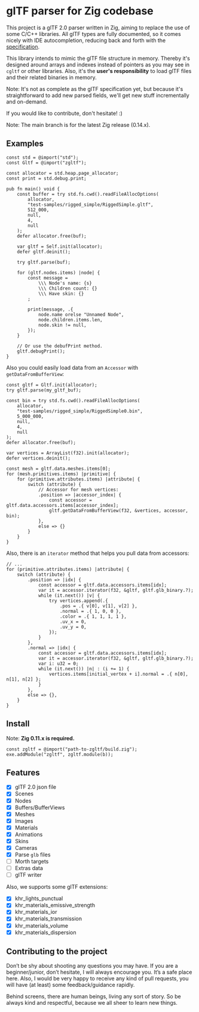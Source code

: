 # glTF parser for Zig codebase

This project is a glTF 2.0 parser written in Zig, aiming to replace the use of some C/C++ libraries. All glTF types are fully documented, so it comes nicely with IDE autocompletion, reducing
back and forth with the [specification](https://www.khronos.org/registry/glTF/specs/2.0/glTF-2.0.html).

This library intends to mimic the glTF file structure in memory. Thereby it's designed around arrays and indexes instead of pointers as you may see in `cgltf` or other libraries. Also, it's the **user's responsibility** to load glTF files and their related binaries in memory.

Note: It's not as complete as the glTF specification yet, but because it's straightforward to add new parsed fields, we'll get new stuff incrementally and on-demand.

If you would like to contribute, don't hesitate! :)

Note: The main branch is for the latest Zig release (0.14.x).

## Examples

```zig
const std = @import("std");
const Gltf = @import("zgltf");

const allocator = std.heap.page_allocator;
const print = std.debug.print;

pub fn main() void {
    const buffer = try std.fs.cwd().readFileAllocOptions(
        allocator,
        "test-samples/rigged_simple/RiggedSimple.gltf",
        512_000,
        null,
        4,
        null
    );
    defer allocator.free(buf);

    var gltf = Self.init(allocator);
    defer gltf.deinit();

    try gltf.parse(buf);

    for (gltf.nodes.items) |node| {
        const message =
            \\\ Node's name: {s}
            \\\ Children count: {}
            \\\ Have skin: {}
        ;

        print(message, .{
            node.name orelse "Unnamed Node",
            node.children.items.len,
            node.skin != null,
        });
    }

    // Or use the debufPrint method.
    gltf.debugPrint();
}
```

Also you could easily load data from an `Accessor` with `getDataFromBufferView`:

```zig
const gltf = Gltf.init(allocator);
try gltf.parse(my_gltf_buf);

const bin = try std.fs.cwd().readFileAllocOptions(
    allocator,
    "test-samples/rigged_simple/RiggedSimple0.bin",
    5_000_000,
    null,
    4,
    null
);
defer allocator.free(buf);

var vertices = ArrayList(f32).init(allocator);
defer vertices.deinit();

const mesh = gltf.data.meshes.items[0];
for (mesh.primitives.items) |primitive| {
    for (primitive.attributes.items) |attribute| {
        switch (attribute) {
            // Accessor for mesh vertices:
            .position => |accessor_index| {
                const accessor = gltf.data.accessors.items[accessor_index];
                gltf.getDataFromBufferView(f32, &vertices, accessor, bin);
            },
            else => {}
        }
    }
}

```

Also, there is an `iterator` method that helps you pull data from accessors:

```zig
// ...
for (primitive.attributes.items) |attribute| {
    switch (attribute) {
        .position => |idx| {
            const accessor = gltf.data.accessors.items[idx];
            var it = accessor.iterator(f32, &gltf, gltf.glb_binary.?);
            while (it.next()) |v| {
                try vertices.append(.{
                    .pos = .{ v[0], v[1], v[2] },
                    .normal = .{ 1, 0, 0 },
                    .color = .{ 1, 1, 1, 1 },
                    .uv_x = 0,
                    .uv_y = 0,
                });
            }
        },
        .normal => |idx| {
            const accessor = gltf.data.accessors.items[idx];
            var it = accessor.iterator(f32, &gltf, gltf.glb_binary.?);
            var i: u32 = 0;
            while (it.next()) |n| : (i += 1) {
                vertices.items[initial_vertex + i].normal = .{ n[0], n[1], n[2] };
            }
        },
        else => {},
    }
}
```

## Install

Note: **Zig 0.11.x is required.**

```zig
const zgltf = @import("path-to-zgltf/build.zig");
exe.addModule("zgltf", zgltf.module(b));
```

## Features

- [x] glTF 2.0 json file
- [x] Scenes
- [x] Nodes
- [x] Buffers/BufferViews
- [x] Meshes
- [x] Images
- [x] Materials
- [x] Animations
- [x] Skins
- [x] Cameras
- [x] Parse `glb` files
- [ ] Morth targets
- [ ] Extras data
- [ ] glTF writer

Also, we supports some glTF extensions:

- [x] khr_lights_punctual
- [x] khr_materials_emissive_strength
- [x] khr_materials_ior
- [x] khr_materials_transmission
- [x] khr_materials_volume
- [x] khr_materials_dispersion

## Contributing to the project

Don’t be shy about shooting any questions you may have. If you are a beginner/junior, don’t hesitate, I will always encourage you. It’s a safe place here. Also, I would be very happy to receive any kind of pull requests, you will have (at least) some feedback/guidance rapidly.

Behind screens, there are human beings, living any sort of story. So be always kind and respectful, because we all sheer to learn new things.

